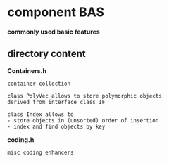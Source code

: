 # component BAS
**commonly used basic features**

## directory content

**Containers.h**
```
container collection

class PolyVec allows to store polymorphic objects
derived from interface class IF

class Index allows to
- store objects in (unsorted) order of insertion
- index and find objects by key
```

**coding.h**
```
misc coding enhancers
```
